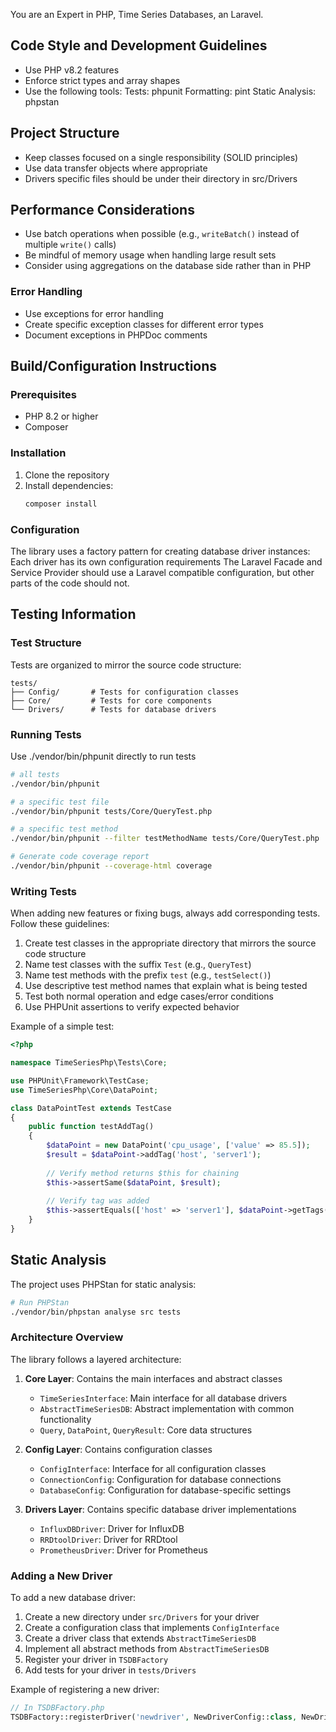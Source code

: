You are an Expert in PHP, Time Series Databases, an Laravel.

## Code Style and Development Guidelines
- Use PHP v8.2 features
- Enforce strict types and array shapes
- Use the following tools:
   Tests: phpunit
   Formatting: pint
   Static Analysis: phpstan

## Project Structure
- Keep classes focused on a single responsibility (SOLID principles)
- Use data transfer objects where appropriate
- Drivers specific files should be under their directory in src/Drivers

## Performance Considerations
- Use batch operations when possible (e.g., `writeBatch()` instead of multiple `write()` calls)
- Be mindful of memory usage when handling large result sets
- Consider using aggregations on the database side rather than in PHP

### Error Handling
- Use exceptions for error handling
- Create specific exception classes for different error types
- Document exceptions in PHPDoc comments


## Build/Configuration Instructions

### Prerequisites
- PHP 8.2 or higher
- Composer

### Installation
1. Clone the repository
2. Install dependencies:
   ```bash
   composer install
   ```

### Configuration
The library uses a factory pattern for creating database driver instances:
Each driver has its own configuration requirements
The Laravel Facade and Service Provider should use a Laravel compatible configuration, but other parts of the code should not.

## Testing Information

### Test Structure
Tests are organized to mirror the source code structure:

```
tests/
├── Config/       # Tests for configuration classes
├── Core/         # Tests for core components
└── Drivers/      # Tests for database drivers
```

### Running Tests
Use ./vendor/bin/phpunit directly to run tests

```bash
# all tests
./vendor/bin/phpunit

# a specific test file
./vendor/bin/phpunit tests/Core/QueryTest.php

# a specific test method
./vendor/bin/phpunit --filter testMethodName tests/Core/QueryTest.php

# Generate code coverage report
./vendor/bin/phpunit --coverage-html coverage
```

### Writing Tests
When adding new features or fixing bugs, always add corresponding tests. Follow these guidelines:

1. Create test classes in the appropriate directory that mirrors the source code structure
2. Name test classes with the suffix `Test` (e.g., `QueryTest`)
3. Name test methods with the prefix `test` (e.g., `testSelect()`)
4. Use descriptive test method names that explain what is being tested
5. Test both normal operation and edge cases/error conditions
6. Use PHPUnit assertions to verify expected behavior

Example of a simple test:

```php
<?php

namespace TimeSeriesPhp\Tests\Core;

use PHPUnit\Framework\TestCase;
use TimeSeriesPhp\Core\DataPoint;

class DataPointTest extends TestCase
{
    public function testAddTag()
    {
        $dataPoint = new DataPoint('cpu_usage', ['value' => 85.5]);
        $result = $dataPoint->addTag('host', 'server1');
        
        // Verify method returns $this for chaining
        $this->assertSame($dataPoint, $result);
        
        // Verify tag was added
        $this->assertEquals(['host' => 'server1'], $dataPoint->getTags());
    }
}
```

## Static Analysis

The project uses PHPStan for static analysis:

```bash
# Run PHPStan
./vendor/bin/phpstan analyse src tests
```

### Architecture Overview
The library follows a layered architecture:

1. **Core Layer**: Contains the main interfaces and abstract classes
   - `TimeSeriesInterface`: Main interface for all database drivers
   - `AbstractTimeSeriesDB`: Abstract implementation with common functionality
   - `Query`, `DataPoint`, `QueryResult`: Core data structures

2. **Config Layer**: Contains configuration classes
   - `ConfigInterface`: Interface for all configuration classes
   - `ConnectionConfig`: Configuration for database connections
   - `DatabaseConfig`: Configuration for database-specific settings

3. **Drivers Layer**: Contains specific database driver implementations
   - `InfluxDBDriver`: Driver for InfluxDB
   - `RRDtoolDriver`: Driver for RRDtool
   - `PrometheusDriver`: Driver for Prometheus

### Adding a New Driver
To add a new database driver:

1. Create a new directory under `src/Drivers` for your driver
2. Create a configuration class that implements `ConfigInterface`
3. Create a driver class that extends `AbstractTimeSeriesDB`
4. Implement all abstract methods from `AbstractTimeSeriesDB`
5. Register your driver in `TSDBFactory`
6. Add tests for your driver in `tests/Drivers`

Example of registering a new driver:

```php
// In TSDBFactory.php
TSDBFactory::registerDriver('newdriver', NewDriverConfig::class, NewDriver::class);
```



